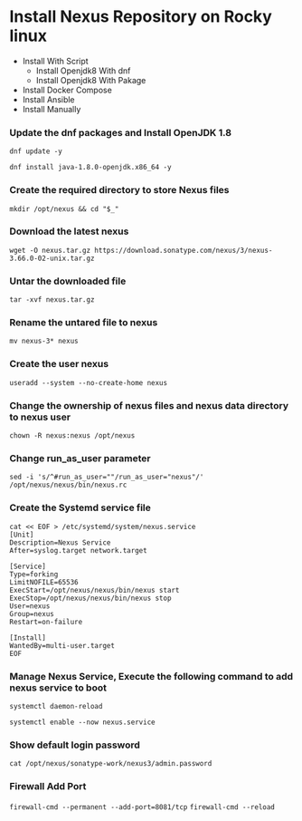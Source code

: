 # Install Nexus Repository on Rocky linux

- Install With Script
  - Install Openjdk8 With dnf
  - Install Openjdk8 With Pakage
 - Install Docker Compose
 - Install Ansible
 - Install Manually 

### Update the dnf packages and Install OpenJDK 1.8

`dnf update -y`

`dnf install java-1.8.0-openjdk.x86_64 -y`

### Create the required directory to store Nexus files

`mkdir /opt/nexus && cd "$_"`

### Download the latest nexus

`wget -O nexus.tar.gz https://download.sonatype.com/nexus/3/nexus-3.66.0-02-unix.tar.gz`

### Untar the downloaded file

`tar -xvf nexus.tar.gz`

### Rename the untared file to nexus

`mv nexus-3* nexus`

### Create the user nexus

`useradd --system --no-create-home nexus`

### Change the ownership of nexus files and nexus data directory to nexus user

`chown -R nexus:nexus /opt/nexus`

### Change run_as_user parameter

`sed -i 's/^#run_as_user=""/run_as_user="nexus"/' /opt/nexus/nexus/bin/nexus.rc`

### Create the Systemd service file

```
cat << EOF > /etc/systemd/system/nexus.service
[Unit]
Description=Nexus Service
After=syslog.target network.target

[Service]
Type=forking
LimitNOFILE=65536
ExecStart=/opt/nexus/nexus/bin/nexus start
ExecStop=/opt/nexus/nexus/bin/nexus stop
User=nexus
Group=nexus
Restart=on-failure

[Install]
WantedBy=multi-user.target
EOF
```

### Manage Nexus Service, Execute the following command to add nexus service to boot

`systemctl daemon-reload`

`systemctl enable --now nexus.service`

### Show default login password
`cat /opt/nexus/sonatype-work/nexus3/admin.password`

### Firewall Add Port

`firewall-cmd --permanent --add-port=8081/tcp`
`firewall-cmd --reload`
